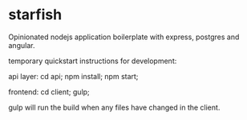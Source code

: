 # starfish

Opinionated nodejs application boilerplate with express, postgres and angular.

temporary quickstart instructions for development:

api layer:
cd api; npm install; npm start;

frontend:
cd client; gulp;

gulp will run the build when any files have changed in the client. 